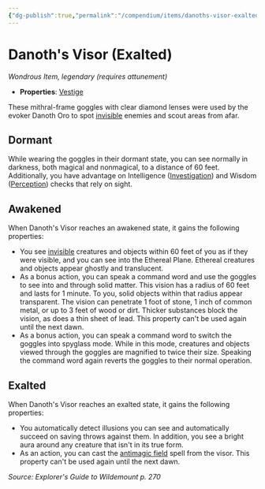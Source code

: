 ```yaml
---
{"dg-publish":true,"permalink":"/compendium/items/danoths-visor-exalted-egw/","tags":["compendium/src/5e/egw","item/attunement/required","item/property/vestige","item/rarity/legendary","item/wondrous"]}
---
```


# Danoth's Visor (Exalted)
*Wondrous Item, legendary (requires attunement)*  

- **Properties**: [Vestige](rules/item-properties.md#Vestige)

These mithral-frame goggles with clear diamond lenses were used by the evoker Danoth Oro to spot [invisible](rules/conditions.md#invisible) enemies and scout areas from afar.

## Dormant

While wearing the goggles in their dormant state, you can see normally in darkness, both magical and nonmagical, to a distance of 60 feet. Additionally, you have advantage on Intelligence ([Investigation](rules/skills.md#Investigation)) and Wisdom ([Perception](rules/skills.md#Perception)) checks that rely on sight.

## Awakened

When Danoth's Visor reaches an awakened state, it gains the following properties:

- You see [invisible](rules/conditions.md#invisible) creatures and objects within 60 feet of you as if they were visible, and you can see into the Ethereal Plane. Ethereal creatures and objects appear ghostly and translucent.  
- As a bonus action, you can speak a command word and use the goggles to see into and through solid matter. This vision has a radius of 60 feet and lasts for 1 minute. To you, solid objects within that radius appear transparent. The vision can penetrate 1 foot of stone, 1 inch of common metal, or up to 3 feet of wood or dirt. Thicker substances block the vision, as does a thin sheet of lead. This property can't be used again until the next dawn.  
- As a bonus action, you can speak a command word to switch the goggles into spyglass mode. While in this mode, creatures and objects viewed through the goggles are magnified to twice their size. Speaking the command word again reverts the goggles to their normal operation.  

## Exalted

When Danoth's Visor reaches an exalted state, it gains the following properties:

- You automatically detect illusions you can see and automatically succeed on saving throws against them. In addition, you see a bright aura around any creature that isn't in its true form.  
- As an action, you can cast the [antimagic field](compendium/spells/antimagic-field.md) spell from the visor. This property can't be used again until the next dawn.  

*Source: Explorer's Guide to Wildemount p. 270*